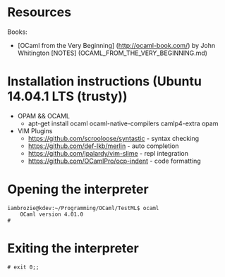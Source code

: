 Resources
=========
Books:
* [OCaml from the Very Beginning] (http://ocaml-book.com/) by John Whitington [NOTES] (OCAML_FROM_THE_VERY_BEGINNING.md)

Installation instructions (Ubuntu 14.04.1 LTS (trusty))
=======================================================
* OPAM && OCAML
  - apt-get install ocaml ocaml-native-compilers camlp4-extra opam
* VIM Plugins
  - https://github.com/scrooloose/syntastic - syntax checking
  - https://github.com/def-lkb/merlin - auto completion
  - https://github.com/jpalardy/vim-slime - repl integration
  - https://github.com/OCamlPro/ocp-indent - code formatting

Opening the interpreter
=======================
    iambrozie@kdev:~/Programming/OCaml/TestML$ ocaml
        OCaml version 4.01.0
    #

Exiting the interpreter
=======================
    # exit 0;;